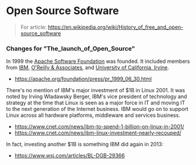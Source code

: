 # Open Source Software

> For article: https://en.wikipedia.org/wiki/History_of_free_and_open-source_software

### Changes for "The_launch_of_Open_Source"

In 1999 the [Apache Software Foundation](https://en.wikipedia.org/wiki/The_Apache_Software_Foundation) was founded. It included members from [IBM](https://en.wikipedia.org/wiki/IBM), [O'Reilly & Associates](https://en.wikipedia.org/wiki/O%27Reilly_Media), and [University of California, Irvine](https://en.wikipedia.org/wiki/University_of_California,_Irvine).

* https://apache.org/foundation/press/pr_1999_06_30.html

There's no mention of IBM's major investment of $1B in Linux 2001. It was noted by Irving Wladawsky Berger, IBM's vice president of technology and strategy at the time that Linux is seen as a major force in IT and moving IT to the next generation of the Internet business. IBM would go on to support Linux across all hardware platforms, middleware and services business.

* https://www.cnet.com/news/ibm-to-spend-1-billion-on-linux-in-2001/
* https://www.cnet.com/news/ibm-linux-investment-nearly-recouped/

In fact, investing another $1B is something IBM did again in 2013:

* https://www.wsj.com/articles/BL-DGB-29366
